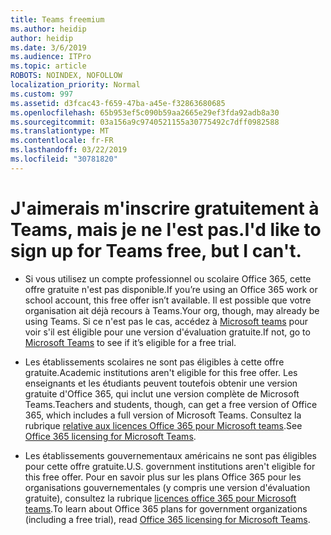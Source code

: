 ```yaml
---
title: Teams freemium
ms.author: heidip
author: heidip
ms.date: 3/6/2019
ms.audience: ITPro
ms.topic: article
ROBOTS: NOINDEX, NOFOLLOW
localization_priority: Normal
ms.custom: 997
ms.assetid: d3fcac43-f659-47ba-a45e-f32863680685
ms.openlocfilehash: 65b953ef5c090b59aa2665e29ef3fda92adb8a30
ms.sourcegitcommit: 03a156a9c9740521155a30775492c7dff0982588
ms.translationtype: MT
ms.contentlocale: fr-FR
ms.lasthandoff: 03/22/2019
ms.locfileid: "30781820"
---
```

# <a name="id-like-to-sign-up-for-teams-free-but-i-cant"></a><span data-ttu-id="1388f-102">J'aimerais m'inscrire gratuitement à Teams, mais je ne l'est pas.</span><span class="sxs-lookup"><span data-stu-id="1388f-102">I'd like to sign up for Teams free, but I can't.</span></span>

- <span data-ttu-id="1388f-103">Si vous utilisez un compte professionnel ou scolaire Office 365, cette offre gratuite n'est pas disponible.</span><span class="sxs-lookup"><span data-stu-id="1388f-103">If you’re using an Office 365 work or school account, this free offer isn’t available.</span></span> <span data-ttu-id="1388f-104">Il est possible que votre organisation ait déjà recours à Teams.</span><span class="sxs-lookup"><span data-stu-id="1388f-104">Your org, though, may already be using Teams.</span></span> <span data-ttu-id="1388f-105">Si ce n'est pas le cas, accédez à [Microsoft teams](https://products.office.com/en-us/microsoft-teams/group-chat-software) pour voir s'il est éligible pour une version d'évaluation gratuite.</span><span class="sxs-lookup"><span data-stu-id="1388f-105">If not, go to [Microsoft Teams](https://products.office.com/en-us/microsoft-teams/group-chat-software) to see if it’s eligible for a free trial.</span></span>

- <span data-ttu-id="1388f-106">Les établissements scolaires ne sont pas éligibles à cette offre gratuite.</span><span class="sxs-lookup"><span data-stu-id="1388f-106">Academic institutions aren't eligible for this free offer.</span></span> <span data-ttu-id="1388f-107">Les enseignants et les étudiants peuvent toutefois obtenir une version gratuite d'Office 365, qui inclut une version complète de Microsoft Teams.</span><span class="sxs-lookup"><span data-stu-id="1388f-107">Teachers and students, though, can get a free version of Office 365, which includes a full version of Microsoft Teams.</span></span> <span data-ttu-id="1388f-108">Consultez la rubrique [relative aux licences Office 365 pour Microsoft teams](https://docs.microsoft.com/microsoftteams/office-365-licensing).</span><span class="sxs-lookup"><span data-stu-id="1388f-108">See [Office 365 licensing for Microsoft Teams](https://docs.microsoft.com/microsoftteams/office-365-licensing).</span></span>

- <span data-ttu-id="1388f-109">Les établissements gouvernementaux américains ne sont pas éligibles pour cette offre gratuite.</span><span class="sxs-lookup"><span data-stu-id="1388f-109">U.S. government institutions aren't eligible for this free offer.</span></span> <span data-ttu-id="1388f-110">Pour en savoir plus sur les plans Office 365 pour les organisations gouvernementales (y compris une version d'évaluation gratuite), consultez la rubrique [licences office 365 pour Microsoft teams](https://docs.microsoft.com/microsoftteams/office-365-licensing).</span><span class="sxs-lookup"><span data-stu-id="1388f-110">To learn about Office 365 plans for government organizations (including a free trial), read [Office 365 licensing for Microsoft Teams](https://docs.microsoft.com/microsoftteams/office-365-licensing).</span></span>


